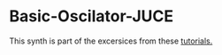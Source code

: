 # Basic-Oscilator-JUCE

This synth is part of the excersices from these [tutorials.](https://www.youtube.com/watch?v=kxKEFTQRZPI&list=PL7MMDOT-xbdV1BpYpqVjnT-mPFTuawVdD&index=2)

